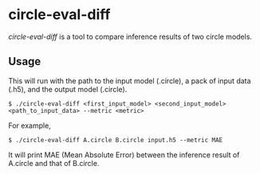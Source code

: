 # circle-eval-diff

_circle-eval-diff_ is a tool to compare inference results of two circle models.

## Usage

This will run with the path to the input model (.circle), a pack of input data (.h5), and the output model (.circle).

```
$ ./circle-eval-diff <first_input_model> <second_input_model> <path_to_input_data> --metric <metric>
```

For example,
```
$ ./circle-eval-diff A.circle B.circle input.h5 --metric MAE
```

It will print MAE (Mean Absolute Error) between the inference result of A.circle and that of B.circle.

